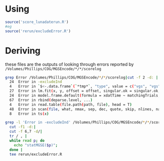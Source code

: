 # Using

```R
source('score_lunadaterun.R')
#eg
source('rerun/excludeError.R')
```
# Deriving

these files are the outputs of looking through errors reported by `/Volumes/Phillips/COG/MGSEncode/*/*/scorelog`

```bash
grep Error /Volumes/Phillips/COG/MGSEncode/*/*/scorelog|cut -f 2 -d: | sort | uniq -c
  24  Error in -excludeInd                                                            
  4   Error in `$<-.data.frame`(`*tmp*`, "type", value = c("vgs", "vgs", "vgs",  
  27  Error in lm.fit(x, y, offset = offset, singular.ok = singular.ok, ...) 
  24  Error in model.frame.default(formula = xdatTime ~ matchingTrials, drop.unused.levels = TRUE) 
  67  Error in rbind(deparse.level, ...) 
  4   Error in read.table(file.path(path, file), head = T) 
  48  Error in scan(file, what, nmax, sep, dec, quote, skip, nlines, na.strings,  
  8   Error in ts(x)
```

```bash
grep -l 'Error in -excludeInd' /Volumes/Phillips/COG/MGSEncode/*/*/scorelog|
  cut -f1 -d:|
  cut -f 6,7 -d/|
  tr / , |
  while read p; do
    echo "statMGSE($p)";
  done |
  tee rerun/excludeError.R
```
